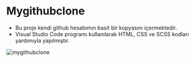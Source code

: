 # Mygithubclone


* Bu proje kendi github hesabımın basit bir kopyasını içermektedir.
* Visual Studio Code programı kullanılarak HTML, CSS ve SCSS kodları yardımıyla yapılmıştır.


![mygithubclone](https://github.com/iskocc/mygithubclone/assets/170264058/9a7583bd-d638-4a25-a420-3e2f94932a16)

